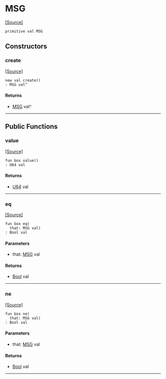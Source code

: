 # MSG
<span class="source-link">[[Source]](src/mqtt-terminal/display.md#L-0-11)</span>
```pony
primitive val MSG
```

## Constructors

### create
<span class="source-link">[[Source]](src/mqtt-terminal/display.md#L-0-11)</span>


```pony
new val create()
: MSG val^
```

#### Returns

* [MSG](mqtt-terminal-MSG.md) val^

---

## Public Functions

### value
<span class="source-link">[[Source]](src/mqtt-terminal/display.md#L-0-11)</span>


```pony
fun box value()
: U64 val
```

#### Returns

* [U64](builtin-U64.md) val

---

### eq
<span class="source-link">[[Source]](src/mqtt-terminal/display.md#L-0-11)</span>


```pony
fun box eq(
  that: MSG val)
: Bool val
```
#### Parameters

*   that: [MSG](mqtt-terminal-MSG.md) val

#### Returns

* [Bool](builtin-Bool.md) val

---

### ne
<span class="source-link">[[Source]](src/mqtt-terminal/display.md#L-0-11)</span>


```pony
fun box ne(
  that: MSG val)
: Bool val
```
#### Parameters

*   that: [MSG](mqtt-terminal-MSG.md) val

#### Returns

* [Bool](builtin-Bool.md) val

---

